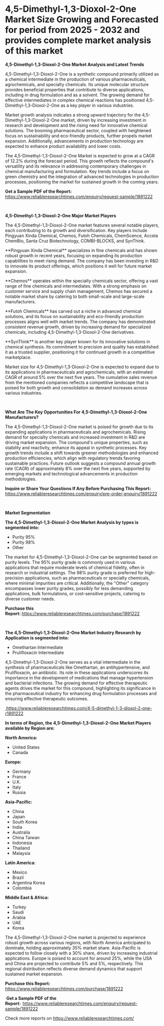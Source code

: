 <p><h1>4,5-Dimethyl-1,3-Dioxol-2-One Market Size Growing and Forecasted for period from 2025 - 2032 and provides complete market analysis of this market</h1></p><p><strong>4,5-Dimethyl-1,3-Dioxol-2-One Market Analysis and Latest Trends</strong></p>
<p><p>4,5-Dimethyl-1,3-Dioxol-2-One is a synthetic compound primarily utilized as a chemical intermediate in the production of various pharmaceuticals, agrochemicals, and specialty chemicals. Its unique molecular structure provides beneficial properties that contribute to diverse applications, including in drug formulation and as a solvent. The growing demand for effective intermediates in complex chemical reactions has positioned 4,5-Dimethyl-1,3-Dioxol-2-One as a key player in various industries.</p><p>Market growth analysis indicates a strong upward trajectory for the 4,5-Dimethyl-1,3-Dioxol-2-One market, driven by increasing investment in research and development and the rising need for innovative chemical solutions. The booming pharmaceutical sector, coupled with heightened focus on sustainability and eco-friendly products, further propels market expansion. Additionally, advancements in production technology are expected to enhance product availability and lower costs.</p><p>The 4,5-Dimethyl-1,3-Dioxol-2-One Market is expected to grow at a CAGR of 12.2% during the forecast period. This growth reflects the compound's versatility and its relevance in addressing contemporary challenges in chemical manufacturing and formulation. Key trends include a focus on green chemistry and the integration of advanced technologies in production processes, positioning the market for sustained growth in the coming years.</p></p>
<p><strong>Get a Sample PDF of the Report:&nbsp;</strong> <a href="https://www.reliableresearchtimes.com/enquiry/request-sample/1891222?utm_campaign=2244&utm_medium=2&utm_source=Github&utm_content=ia&utm_term=28032025&utm_id=45-dimethyl-13-dioxol-2-one">https://www.reliableresearchtimes.com/enquiry/request-sample/1891222</a></p>
<p>&nbsp;</p>
<p><strong>4,5-Dimethyl-1,3-Dioxol-2-One Major Market Players</strong></p>
<p><p>The 4,5-Dimethyl-1,3-Dioxol-2-One market features several notable players, each contributing to its growth and diversification. Key players include Pingyuan Xinda Chemical, Chemos, Futoh Chemicals, ChemScence, Accela ChemBio, Santa Cruz Biotechnology, COMBI-BLOCKS, and SynThink.</p><p>**Pingyuan Xinda Chemical** specializes in fine chemicals and has shown robust growth in recent years, focusing on expanding its production capabilities to meet rising demand. The company has been investing in R&D to innovate its product offerings, which positions it well for future market expansion.</p><p>**Chemos** operates within the specialty chemicals sector, offering a vast range of fine chemicals and intermediates. With a strong emphasis on customer service and supply chain management, Chemos has secured a notable market share by catering to both small-scale and large-scale manufacturers.</p><p>**Futoh Chemicals** has carved out a niche in advanced chemical solutions, and its focus on sustainability and eco-friendly production processes aligns well with market trends. The company has demonstrated consistent revenue growth, driven by increasing demand for specialized chemicals, including 4,5-Dimethyl-1,3-Dioxol-2-One derivatives.</p><p>**SynThink** is another key player known for its innovative solutions in chemical synthesis. Its commitment to precision and quality has established it as a trusted supplier, positioning it for continued growth in a competitive marketplace.</p><p>Market size for 4,5-Dimethyl-1,3-Dioxol-2-One is expected to expand due to its applications in pharmaceuticals and agrochemicals, with an estimated CAGR of around 5% over the next five years. The cumulative sales revenue from the mentioned companies reflects a competitive landscape that is poised for both growth and consolidation as demand increases across various industries.</p></p>
<p>&nbsp;</p>
<p><strong>What Are The Key Opportunities For 4,5-Dimethyl-1,3-Dioxol-2-One Manufacturers?</strong></p>
<p><p>The 4,5-Dimethyl-1,3-Dioxol-2-One market is poised for growth due to its expanding applications in pharmaceuticals and agrochemicals. Rising demand for specialty chemicals and increased investment in R&D are driving market expansion. The compound's unique properties, such as stability and reactivity, enhance its appeal in synthetic processes. Key growth trends include a shift towards greener methodologies and enhanced production efficiencies, which align with regulatory trends favoring sustainable practices. Future outlook suggests a compound annual growth rate (CAGR) of approximately 8% over the next five years, supported by emerging markets and technological advancements in production methodologies.</p></p>
<p><strong>Inquire or Share Your Questions If Any Before Purchasing This Report:</strong> <a href="https://www.reliableresearchtimes.com/enquiry/pre-order-enquiry/1891222?utm_campaign=2244&utm_medium=2&utm_source=Github&utm_content=ia&utm_term=28032025&utm_id=45-dimethyl-13-dioxol-2-one">https://www.reliableresearchtimes.com/enquiry/pre-order-enquiry/1891222</a></p>
<p>&nbsp;</p>
<p><strong>Market Segmentation</strong></p>
<p><strong>The 4,5-Dimethyl-1,3-Dioxol-2-One Market Analysis by types is segmented into:</strong></p>
<p><ul><li>Purity 95%</li><li>Purity 98%</li><li>Other</li></ul></p>
<p><p>The market for 4,5-Dimethyl-1,3-Dioxol-2-One can be segmented based on purity levels. The 95% purity grade is commonly used in various applications that require moderate levels of chemical fidelity, often in research or industrial settings. The 98% purity grade is preferred for high-precision applications, such as pharmaceuticals or specialty chemicals, where minimal impurities are critical. Additionally, the "Other" category encompasses lower purity grades, possibly for less demanding applications, bulk formulations, or cost-sensitive projects, catering to diverse customer needs.</p></p>
<p><strong>Purchase this Report:&nbsp;</strong><a href="https://www.reliableresearchtimes.com/purchase/1891222?utm_campaign=2244&utm_medium=2&utm_source=Github&utm_content=ia&utm_term=28032025&utm_id=45-dimethyl-13-dioxol-2-one">https://www.reliableresearchtimes.com/purchase/1891222</a></p>
<p>&nbsp;</p>
<p><strong>The 4,5-Dimethyl-1,3-Dioxol-2-One Market Industry Research by Application is segmented into:</strong></p>
<p><ul><li>Omethartan Intermediate</li><li>Prulifloxacin Intermediate</li></ul></p>
<p><p>4,5-Dimethyl-1,3-Dioxol-2-One serves as a vital intermediate in the synthesis of pharmaceuticals like Omethartan, an antihypertensive, and Prulifloxacin, an antibiotic. Its role in these applications underscores its importance in the development of medications that manage hypertension and bacterial infections. The growing demand for effective therapeutic agents drives the market for this compound, highlighting its significance in the pharmaceutical industry for enhancing drug formulation processes and ensuring effective therapeutic outcomes.</p></p>
<p><a href="https://www.reliableresearchtimes.com/4-5-dimethyl-1-3-dioxol-2-one-r1891222?utm_campaign=2244&utm_medium=2&utm_source=Github&utm_content=ia&utm_term=28032025&utm_id=45-dimethyl-13-dioxol-2-one">&nbsp;https://www.reliableresearchtimes.com/4-5-dimethyl-1-3-dioxol-2-one-r1891222</a></p>
<p><strong>In terms of Region, the 4,5-Dimethyl-1,3-Dioxol-2-One Market Players available by Region are:</strong></p>
<p>
    <p> <strong> North America: </strong>
        <ul>
            <li>United States</li>
            <li>Canada</li>
        </ul>
        </p> 
    <p> <strong> Europe: </strong>
        <ul>
            <li>Germany</li>
            <li>France</li>
            <li>U.K.</li>
            <li>Italy</li>
            <li>Russia</li>
        </ul>
        </p> 
    <p> <strong> Asia-Pacific: </strong>
        <ul>
            <li>China</li>
            <li>Japan</li>
            <li>South Korea</li>
            <li>India</li>
            <li>Australia</li>
            <li>China Taiwan</li>
            <li>Indonesia</li>
            <li>Thailand</li>
            <li>Malaysia</li>
        </ul>
        </p> 
    <p> <strong> Latin America: </strong>
        <ul>
            <li>Mexico</li>
            <li>Brazil</li>
            <li>Argentina Korea</li>
            <li>Colombia</li>
        </ul>
        </p> 
    <p> <strong> Middle East & Africa: </strong>
        <ul>
            <li>Turkey</li>
            <li>Saudi</li>
            <li>Arabia</li>
            <li>UAE</li>
            <li>Korea</li>
        </ul>
    </p>
    </p>
<p><p>The 4,5-Dimethyl-1,3-Dioxol-2-One market is projected to experience robust growth across various regions, with North America anticipated to dominate, holding approximately 35% market share. Asia-Pacific is expected to follow closely with a 30% share, driven by increasing industrial applications. Europe is poised to account for around 25%, while the USA and China are projected to contribute 5% and 5%, respectively. This regional distribution reflects diverse demand dynamics that support sustained market expansion.</p></p>
<p><strong>Purchase this Report: </strong><a href="https://www.reliableresearchtimes.com/purchase/1891222?utm_campaign=2244&utm_medium=2&utm_source=Github&utm_content=ia&utm_term=28032025&utm_id=45-dimethyl-13-dioxol-2-one">https://www.reliableresearchtimes.com/purchase/1891222</a></p>
<p>&nbsp;<strong>Get a Sample PDF of the Report:&nbsp;&nbsp;</strong><a href="https://www.reliableresearchtimes.com/enquiry/request-sample/1891222?utm_campaign=2244&utm_medium=2&utm_source=Github&utm_content=ia&utm_term=28032025&utm_id=45-dimethyl-13-dioxol-2-one">https://www.reliableresearchtimes.com/enquiry/request-sample/1891222</a></p>
<p><strong></strong></p>
<p>Check more reports on <a href="https://www.reliableresearchtimes.com/?utm_campaign=2244&utm_medium=2&utm_source=Github&utm_content=ia&utm_term=28032025&utm_id=45-dimethyl-13-dioxol-2-one">https://www.reliableresearchtimes.com/</a></p>